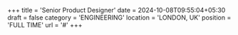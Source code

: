 +++
title = 'Senior Product Designer'
date = 2024-10-08T09:55:04+05:30
draft = false
category = 'ENGINEERING'
location = 'LONDON, UK'
position = 'FULL TIME'
url = '#'
+++